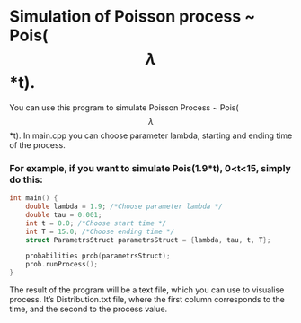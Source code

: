  # Simulation of Poisson process ~ Pois($$\lambda$$*t).

You can use this program to simulate Poisson Process ~ Pois($$\lambda$$*t). In main.cpp you can choose parameter lambda, starting and ending time of the process. 
### For example, if you want to simulate Pois(1.9*t), 0<t<15, simply do this:

```c++
int main() {
    double lambda = 1.9; /*Choose parameter lambda */
    double tau = 0.001;
    int t = 0.0; /*Choose start time */
    int T = 15.0; /*Choose ending time */
    struct ParametrsStruct parametrsStruct = {lambda, tau, t, T};

    probabilities prob(parametrsStruct);
    prob.runProcess();
}

```
The result of the program will be a text file, which you can use to visualise process. It’s Distribution.txt file, 
where the first column corresponds to the time, and the second to the process value. 

